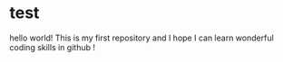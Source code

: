 # test
hello world!
This is my first repository and I hope I can learn wonderful coding skills in github !

